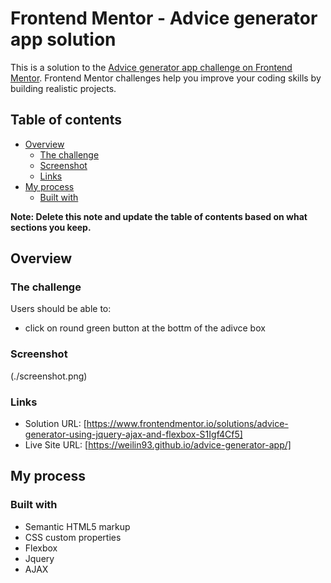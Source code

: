 # Frontend Mentor - Advice generator app solution

This is a solution to the [Advice generator app challenge on Frontend Mentor](https://www.frontendmentor.io/challenges/advice-generator-app-QdUG-13db). Frontend Mentor challenges help you improve your coding skills by building realistic projects.

## Table of contents

- [Overview](#overview)
  - [The challenge](#the-challenge)
  - [Screenshot](#screenshot)
  - [Links](#links)
- [My process](#my-process)
  - [Built with](#built-with)


**Note: Delete this note and update the table of contents based on what sections you keep.**

## Overview

### The challenge

Users should be able to:
- click on round green button at the bottm of the adivce box

### Screenshot

(./screenshot.png)


### Links

- Solution URL: [https://www.frontendmentor.io/solutions/advice-generator-using-jquery-ajax-and-flexbox-S1Igf4Cf5]
- Live Site URL: [https://weilin93.github.io/advice-generator-app/]

## My process

### Built with

- Semantic HTML5 markup
- CSS custom properties
- Flexbox
- Jquery
- AJAX

